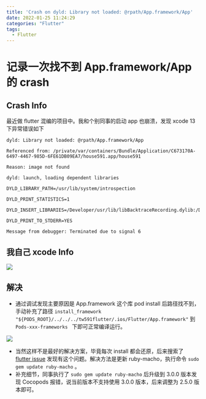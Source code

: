 ```yaml
---
title: 'Crash on dyld: Library not loaded: @rpath/App.framework/App'
date: 2022-01-25 11:24:29
categories: "Flutter"
tags:
  - Flutter
---
```



# 记录一次找不到 App.framework/App 的 crash

## Crash Info

最近做 flutter 混编的项目中。我和个别同事的启动 app 也崩溃，发现 xcode 13 下异常错误如下
```
dyld: Library not loaded: @rpath/App.framework/App

Referenced from: /private/var/containers/Bundle/Application/C673170A-6497-4467-985D-6FE61DB09EA7/house591.app/house591

Reason: image not found

dyld: launch, loading dependent libraries

DYLD_LIBRARY_PATH=/usr/lib/system/introspection

DYLD_PRINT_STATISTICS=1

DYLD_INSERT_LIBRARIES=/Developer/usr/lib/libBacktraceRecording.dylib:/Developer/usr/lib/libMainThreadChecker.dylib:/usr/lib/libMTLCapture.dylib:/Developer/Library/PrivateFrameworks/DTDDISupport.framework/libViewDebuggerSupport.dylib

DYLD_PRINT_TO_STDERR=YES

Message from debugger: Terminated due to signal 6
```

## 我自己 xcode Info
![](/images/2022/flutter-crash/1.png)

## 解决

- 通过调试发现主要原因是 App.framework 这个库 pod install 后路径找不到，手动补充了路径 ` install_framework "${PODS_ROOT}/../../../tw591flutter/.ios/Flutter/App.framework" ` 到`Pods-xxx-frameworks ` 下即可正常编译运行。

![](/images/2022/flutter-crash/2.png)

- 当然这样不是最好的解决方案，毕竟每次 install 都会还原，后来搜索了 [flutter issue](https://github.com/flutter/flutter/issues/92896#issuecomment-994476030) 发现有这个问题。解决方法是更新 ruby-macho，执行命令 `sudo gem update ruby-macho` 。
- 补充细节，同事执行了 `sudo gem update ruby-macho` 后升级到 3.0.0 版本发现 Cocopods 报错，说当前版本不支持使用 3.0.0 版本，后来调整为 2.5.0 版本即可。


